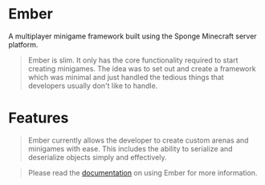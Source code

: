# Ember
A multiplayer minigame framework built using the Sponge Minecraft server platform.

> Ember is slim. It only has the core functionality required to start creating minigames.
> The idea was to set out and create a framework which was minimal and just handled the
> tedious things that developers usually don't like to handle.

# Features

> Ember currently allows the developer to create custom arenas and minigames with ease.
> This includes the ability to serialize and deserialize objects simply and effectively.

> Please read the [documentation](https://github.com/Dracade/Ember/wiki) on using Ember for more information.



